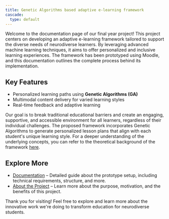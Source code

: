 ```yaml
---
title: Genetic Algorithms based adaptive e-learning framework
cascade:
  type: default
---
```



Welcome to the documentation page of our final year project! This project centers on developing an adaptive e-learning framework tailored to support the diverse needs of neurodiverse learners. By leveraging advanced machine learning techniques, it aims to offer personalized and inclusive learning experiences. The framework has been prototyped using Moodle, and this documentation outlines the complete process behind its implementation.

## Key Features
- Personalized learning paths using **Genetic Algorithms (GA)**
- Multimodal content delivery for varied learning styles
- Real-time feedback and adaptive learning

Our goal is to break traditional educational barriers and create an engaging, supportive, and accessible environment for all learners, regardless of their individual challenges. The proposed framework incorporates Genetic Algorithms to generate personalized lesson plans that align with each student's unique learning style. For a deeper understanding of the underlying concepts, you can refer to the theoretical background of the framework [here](/docs/final_doc.pdf).

## Explore More

- [Documentation](/docs) – Detailed guide about the prototype setup, including technical requirements, structure, and more.
- [About the Project](/about) – Learn more about the purpose, motivation, and the benefits of this project.

Thank you for visiting! Feel free to explore and learn more about the innovative work we're doing to transform education for neurodiverse students.

